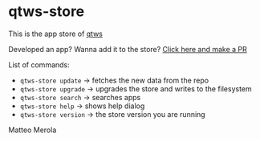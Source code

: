 qtws-store
====

This is the app store of [qtws](https://github.com/intersimone999/qtws)

Developed an app? Wanna add it to the store? [Click here and make a PR](https://github.com/mattmezza/qtws-store/pulls/new?template=NEW_APP.md)

List of commands:

- `qtws-store update` -> fetches the new data from the repo
- `qtws-store upgrade` -> upgrades the store and writes to the filesystem
- `qtws-store search` -> searches apps 
- `qtws-store help` -> shows help dialog
- `qtws-store version` -> the store version you are running


Matteo Merola
